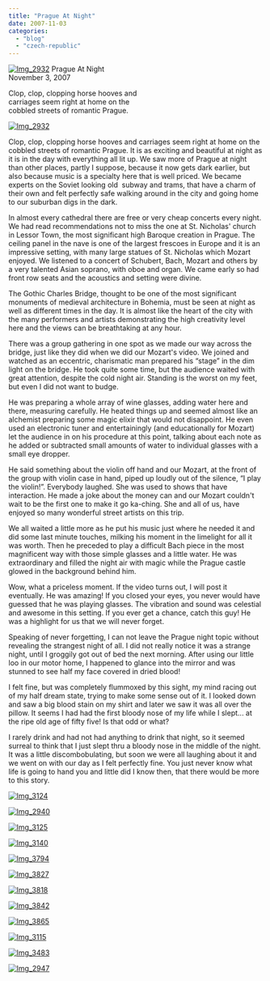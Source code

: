 ```yaml
---
title: "Prague At Night"
date: 2007-11-03
categories: 
  - "blog"
  - "czech-republic"
---
```


 [![Img_2932](https://pub-ac94b3f306b24c0dba4238943c97f2e1.r2.dev/soultravelers3/images/2008/04/06/img_2932.png "Img_2932")](https://pub-ac94b3f306b24c0dba4238943c97f2e1.r2.dev/photos/uncategorized/2008/04/06/img_2932.png) Prague At Night  
November 3, 2007

Clop, clop, clopping horse hooves and  
carriages seem right at home on the  
cobbled streets of romantic Prague.

<!--more-->

[![Img_2932](https://pub-ac94b3f306b24c0dba4238943c97f2e1.r2.dev/soultravelers3/images/2008/02/24/img_2932.png "Img_2932")](https://pub-ac94b3f306b24c0dba4238943c97f2e1.r2.dev/photos/uncategorized/2008/02/24/img_2932.png)

Clop, clop, clopping horse hooves and carriages seem right at home on the cobbled streets of romantic Prague. It is as exciting and beautiful at night as it is in the day with everything all lit up. We saw more of Prague at night than other places, partly I suppose, because it now gets dark earlier, but also because music is a specialty here that is well priced. We became experts on the Soviet looking old  subway and trams, that have a charm of their own and felt perfectly safe walking around in the city and going home to our suburban digs in the dark.

In almost every cathedral there are free or very cheap concerts every night. We had read recommendations not to miss the one at St. Nicholas' church in Lessor Town, the most significant high Baroque creation in Prague. The ceiling panel in the nave is one of the largest frescoes in Europe and it is an impressive setting, with many large statues of St. Nicholas which Mozart enjoyed. We listened to a concert of Schubert, Bach, Mozart and others by a very talented Asian soprano, with oboe and organ. We came early so had front row seats and the acoustics and setting were divine.

The Gothic Charles Bridge, thought to be one of the most significant monuments of medieval architecture in Bohemia, must be seen at night as well as different times in the day. It is almost like the heart of the city with the many performers and artists demonstrating the high creativity level  here and the views can be breathtaking at any hour.

There was a group gathering in one spot as we made our way across the bridge, just like they did when we did our Mozart's video. We joined and watched as an eccentric, charismatic man prepared his “stage” in the dim light on the bridge. He took quite some time, but the audience waited with great attention, despite the cold night air. Standing is the worst on my feet, but even I did not want to budge.

He was preparing a whole array of wine glasses, adding water here and there, measuring carefully. He heated things up and seemed almost like an alchemist preparing some magic elixir that would not disappoint. He even used an electronic tuner and entertainingly (and educationally for Mozart) let the audience in on his procedure at this point, talking about each note as he added or subtracted small amounts of water to individual glasses with a small eye dropper.

He said something about the violin off hand and our Mozart, at the front of the group with violin case in hand, piped up loudly out of the silence, “I play the violin!”. Everybody laughed. She was used to shows that have interaction. He made a joke about the money can and our Mozart couldn't wait to be the first one to make it go ka-ching. She and all of us, have enjoyed so many wonderful street artists on this trip.

We all waited a little more as he put his music just where he needed it and did some last minute touches, milking his moment in the limelight for all it was worth. Then he preceded to play a difficult Bach piece in the most magnificent way with those simple glasses and a little water. He was extraordinary and filled the night air with magic while the Prague castle glowed in the background behind him. 

Wow, what a priceless moment. If the video turns out, I will post it eventually. He was amazing! If you closed your eyes, you never would have guessed that he was playing glasses. The vibration and sound was celestial and awesome in this setting. If you ever get a chance, catch this guy! He was a highlight for us that we will never forget.

Speaking of never forgetting, I can not leave the Prague night topic without revealing the strangest night of all. I did not really notice it was a strange night, until I groggily got out of bed the next morning. After using our little loo in our motor home, I happened to glance into the mirror and was stunned to see half my face covered in dried blood!

I felt fine, but was completely flummoxed by this sight, my mind racing out of my half dream state, trying to make some sense out of it. I looked down and saw a big blood stain on my shirt and later we saw it was all over the pillow. It seems I had had the first bloody nose of my life while I slept... at the ripe old age of fifty five! Is that odd or what?

I rarely drink and had not had anything to drink that night, so it seemed surreal to think that I just slept thru a bloody nose in the middle of the night. It was a little discombobulating, but soon we were all laughing about it and we went on with our day as I felt perfectly fine. You just never know what life is going to hand you and little did I know then, that there would be more to this story.

[![Img_3124](https://pub-ac94b3f306b24c0dba4238943c97f2e1.r2.dev/soultravelers3/images/2008/02/24/img_3124.png "Img_3124")](https://pub-ac94b3f306b24c0dba4238943c97f2e1.r2.dev/photos/uncategorized/2008/02/24/img_3124.png)

[![Img_2940](https://pub-ac94b3f306b24c0dba4238943c97f2e1.r2.dev/soultravelers3/images/2008/02/24/img_2940.png "Img_2940")](https://pub-ac94b3f306b24c0dba4238943c97f2e1.r2.dev/photos/uncategorized/2008/02/24/img_2940.png)

[![Img_3125](https://pub-ac94b3f306b24c0dba4238943c97f2e1.r2.dev/soultravelers3/images/2008/02/24/img_3125.png "Img_3125")](https://pub-ac94b3f306b24c0dba4238943c97f2e1.r2.dev/photos/uncategorized/2008/02/24/img_3125.png)

[![Img_3140](https://pub-ac94b3f306b24c0dba4238943c97f2e1.r2.dev/soultravelers3/images/2008/02/24/img_3140.png "Img_3140")](https://pub-ac94b3f306b24c0dba4238943c97f2e1.r2.dev/photos/uncategorized/2008/02/24/img_3140.png)

[![Img_3794](https://pub-ac94b3f306b24c0dba4238943c97f2e1.r2.dev/soultravelers3/images/2008/02/24/img_3794.png "Img_3794")](https://pub-ac94b3f306b24c0dba4238943c97f2e1.r2.dev/photos/uncategorized/2008/02/24/img_3794.png)

[![Img_3827](https://pub-ac94b3f306b24c0dba4238943c97f2e1.r2.dev/soultravelers3/images/2008/02/24/img_3827.png "Img_3827")](https://pub-ac94b3f306b24c0dba4238943c97f2e1.r2.dev/photos/uncategorized/2008/02/24/img_3827.png)

[![Img_3818](https://pub-ac94b3f306b24c0dba4238943c97f2e1.r2.dev/soultravelers3/images/2008/02/24/img_3818.png "Img_3818")](https://pub-ac94b3f306b24c0dba4238943c97f2e1.r2.dev/photos/uncategorized/2008/02/24/img_3818.png)

[![Img_3842](https://pub-ac94b3f306b24c0dba4238943c97f2e1.r2.dev/soultravelers3/images/2008/02/24/img_3842.png "Img_3842")](https://pub-ac94b3f306b24c0dba4238943c97f2e1.r2.dev/photos/uncategorized/2008/02/24/img_3842.png)

[![Img_3865](https://pub-ac94b3f306b24c0dba4238943c97f2e1.r2.dev/soultravelers3/images/2008/02/24/img_3865.png "Img_3865")](https://pub-ac94b3f306b24c0dba4238943c97f2e1.r2.dev/photos/uncategorized/2008/02/24/img_3865.png)

[![Img_3115](https://pub-ac94b3f306b24c0dba4238943c97f2e1.r2.dev/soultravelers3/images/2008/02/24/img_3115.png "Img_3115")](https://pub-ac94b3f306b24c0dba4238943c97f2e1.r2.dev/photos/uncategorized/2008/02/24/img_3115.png)

[![Img_3483](https://pub-ac94b3f306b24c0dba4238943c97f2e1.r2.dev/soultravelers3/images/2008/02/24/img_3483.png "Img_3483")](https://pub-ac94b3f306b24c0dba4238943c97f2e1.r2.dev/photos/uncategorized/2008/02/24/img_3483.png)

[![Img_2947](https://pub-ac94b3f306b24c0dba4238943c97f2e1.r2.dev/soultravelers3/images/2008/02/24/img_2947.png "Img_2947")](https://pub-ac94b3f306b24c0dba4238943c97f2e1.r2.dev/photos/uncategorized/2008/02/24/img_2947.png)
